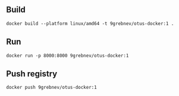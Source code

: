 Build
-----
```
docker build --platform linux/amd64 -t 9grebnev/otus-docker:1 .
```
Run
---
```
docker run -p 8000:8000 9grebnev/otus-docker:1
```

Push registry
-------------
```
docker push 9grebnev/otus-docker:1
```